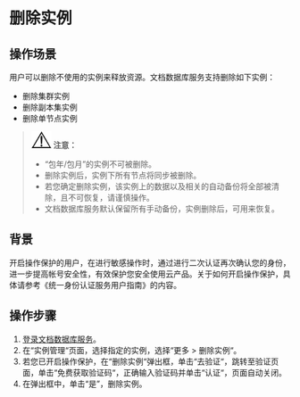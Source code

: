 # 删除实例<a name="dds_03_0004"></a>

## 操作场景<a name="section51218066203238"></a>

用户可以删除不使用的实例来释放资源。文档数据库服务支持删除如下实例：

-   删除集群实例
-   删除副本集实例
-   删除单节点实例

>![](public_sys-resources/icon-notice.gif) **注意：**   
>-   “包年/包月”的实例不可被删除。  
>-   删除实例后，实例下所有节点将同步被删除。  
>-   若您确定删除实例，该实例上的数据以及相关的自动备份将全部被清除，且不可恢复，请谨慎操作。  
>-   文档数据库服务默认保留所有手动备份，实例删除后，可用来恢复。  

## 背景<a name="section6437112514327"></a>

开启操作保护的用户，在进行敏感操作时，通过进行二次认证再次确认您的身份，进一步提高帐号安全性，有效保护您安全使用云产品。关于如何开启操作保护，具体请参考《统一身份认证服务用户指南》的内容。

## 操作步骤<a name="s73bfa9753f8846dca66db91183a48e1c"></a>

1.  [登录文档数据库服务](https://support.huaweicloud.com/qs-dds/dds_02_0043.html)。
2.  在“实例管理“页面，选择指定的实例，选择“更多  \>  删除实例“。
3.  若您已开启操作保护，在“删除实例“弹出框，单击“去验证“，跳转至验证页面，单击“免费获取验证码“，正确输入验证码并单击“认证“，页面自动关闭。
4.  在弹出框中，单击“是”，删除实例。


